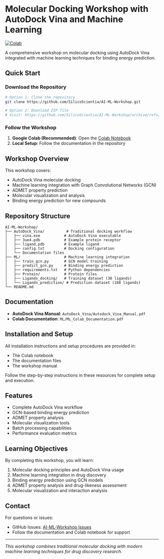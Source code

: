 # Molecular Docking Workshop with AutoDock Vina and Machine Learning

[![Colab](https://colab.research.google.com/assets/colab-badge.svg)](https://colab.research.google.com/drive/1UhtkvglAFv1-NmEuX4XwiNIDB1EW2vmk#scrollTo=RXchmRP3Ad38)

A comprehensive workshop on molecular docking using AutoDock Vina integrated with machine learning techniques for binding energy prediction.

## Quick Start

### Download the Repository
```bash
# Option 1: Clone the repository
git clone https://github.com/SilicoScientia/AI-ML-Workshop.git

# Option 2: Download ZIP file
# Visit: https://github.com/SilicoScientia/AI-ML-Workshop/archive/refs/heads/main.zip
```

### Follow the Workshop
1. **Google Colab (Recommended)**: Open the [Colab Notebook](https://colab.research.google.com/drive/1UhtkvglAFv1-NmEuX4XwiNIDB1EW2vmk#scrollTo=RXchmRP3Ad38)
2. **Local Setup**: Follow the documentation in the repository


## Workshop Overview

This workshop covers:
- AutoDock Vina molecular docking
- Machine learning integration with Graph Convolutional Networks (GCN)
- ADMET property prediction
- Molecular visualization and analysis
- Binding energy prediction for new compounds

## Repository Structure

```
AI-ML-Workshop/
├── AutoDock_Vina/          # Traditional docking workflow
│   ├── vina.exe           # AutoDock Vina executable
│   ├── 3ue4.pdb           # Example protein receptor
│   ├── ligand.pdb         # Example ligand
│   ├── config.txt         # Docking configuration
│   └── Documentation files
├── ML/                    # Machine learning integration
│   ├── train_gcn.py       # GCN model training
│   ├── predict_gcn.py     # Binding energy prediction
│   ├── requirements.txt   # Python dependencies
│   ├── Protein/           # Protein files
│   ├── Ligands_docking/   # Training dataset (30 ligands)
│   └── Ligands_prediction/ # Prediction dataset (188 ligands)
└── README.md
```

## Documentation

- **AutoDock Vina Manual**: `AutoDock_Vina/Autodock_Vina_Manual.pdf`
- **Colab Documentation**: `ML/ML_Colab_Documentation.pdf`

## Installation and Setup

All installation instructions and setup procedures are provided in:
- The Colab notebook
- The documentation files
- The workshop manual

Follow the step-by-step instructions in these resources for complete setup and execution.

## Features

- Complete AutoDock Vina workflow
- GCN-based binding energy prediction
- ADMET property analysis
- Molecular visualization tools
- Batch processing capabilities
- Performance evaluation metrics

## Learning Objectives

By completing this workshop, you will learn:
1. Molecular docking principles and AutoDock Vina usage
2. Machine learning integration in drug discovery
3. Binding energy prediction using GCN models
4. ADMET property analysis and drug-likeness assessment
5. Molecular visualization and interaction analysis

## Contact

For questions or issues:
- GitHub Issues: [AI-ML-Workshop Issues](https://github.com/SilicoScientia/AI-ML-Workshop/issues)
- Follow the documentation and Colab notebook for support

---

*This workshop combines traditional molecular docking with modern machine learning techniques for drug discovery research.* 
